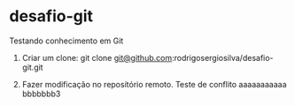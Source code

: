 # desafio-git
Testando conhecimento em Git

1) Criar um clone: git clone git@github.com:rodrigosergiosilva/desafio-git.git

2) Fazer modificação no repositório remoto.
Teste de conflito
aaaaaaaaaaa
bbbbbbb3
